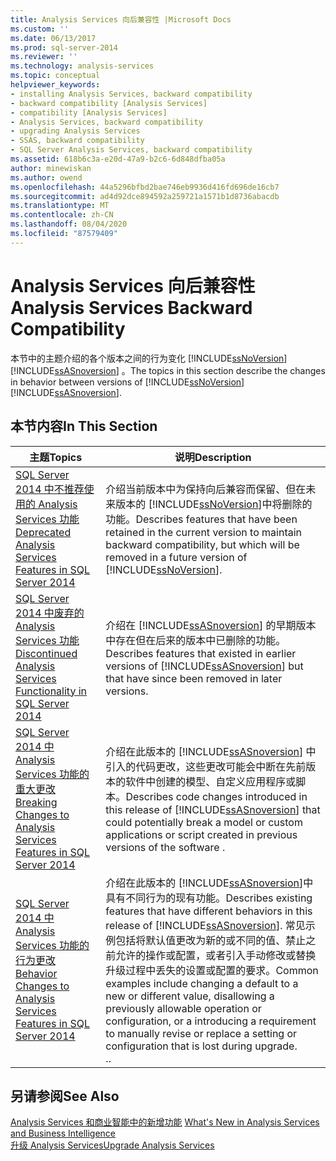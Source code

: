 ```yaml
---
title: Analysis Services 向后兼容性 |Microsoft Docs
ms.custom: ''
ms.date: 06/13/2017
ms.prod: sql-server-2014
ms.reviewer: ''
ms.technology: analysis-services
ms.topic: conceptual
helpviewer_keywords:
- installing Analysis Services, backward compatibility
- backward compatibility [Analysis Services]
- compatibility [Analysis Services]
- Analysis Services, backward compatibility
- upgrading Analysis Services
- SSAS, backward compatibility
- SQL Server Analysis Services, backward compatibility
ms.assetid: 618b6c3a-e20d-47a9-b2c6-6d848dfba05a
author: minewiskan
ms.author: owend
ms.openlocfilehash: 44a5296bfbd2bae746eb9936d416fd696de16cb7
ms.sourcegitcommit: ad4d92dce894592a259721a1571b1d8736abacdb
ms.translationtype: MT
ms.contentlocale: zh-CN
ms.lasthandoff: 08/04/2020
ms.locfileid: "87579409"
---
```

# <a name="analysis-services-backward-compatibility"></a><span data-ttu-id="04f4a-102">Analysis Services 向后兼容性</span><span class="sxs-lookup"><span data-stu-id="04f4a-102">Analysis Services Backward Compatibility</span></span>
  <span data-ttu-id="04f4a-103">本节中的主题介绍的各个版本之间的行为变化 [!INCLUDE[ssNoVersion](../includes/ssnoversion-md.md)] [!INCLUDE[ssASnoversion](../includes/ssasnoversion-md.md)] 。</span><span class="sxs-lookup"><span data-stu-id="04f4a-103">The topics in this section describe the changes in behavior between versions of  [!INCLUDE[ssNoVersion](../includes/ssnoversion-md.md)] [!INCLUDE[ssASnoversion](../includes/ssasnoversion-md.md)].</span></span>  
  
## <a name="in-this-section"></a><span data-ttu-id="04f4a-104">本节内容</span><span class="sxs-lookup"><span data-stu-id="04f4a-104">In This Section</span></span>  
  
|<span data-ttu-id="04f4a-105">主题</span><span class="sxs-lookup"><span data-stu-id="04f4a-105">Topics</span></span>|<span data-ttu-id="04f4a-106">说明</span><span class="sxs-lookup"><span data-stu-id="04f4a-106">Description</span></span>|  
|------------|-----------------|  
|[<span data-ttu-id="04f4a-107">SQL Server 2014 中不推荐使用的 Analysis Services 功能</span><span class="sxs-lookup"><span data-stu-id="04f4a-107">Deprecated Analysis Services Features in SQL Server 2014</span></span>](deprecated-analysis-services-features-in-sql-server-2014.md)|<span data-ttu-id="04f4a-108">介绍当前版本中为保持向后兼容而保留、但在未来版本的 [!INCLUDE[ssNoVersion](../includes/ssnoversion-md.md)]中将删除的功能。</span><span class="sxs-lookup"><span data-stu-id="04f4a-108">Describes features that have been retained in the current version to maintain backward compatibility,  but which will be removed in a future version of [!INCLUDE[ssNoVersion](../includes/ssnoversion-md.md)].</span></span>|  
|[<span data-ttu-id="04f4a-109">SQL Server 2014 中废弃的 Analysis Services 功能</span><span class="sxs-lookup"><span data-stu-id="04f4a-109">Discontinued Analysis Services Functionality in SQL Server 2014</span></span>](discontinued-analysis-services-functionality-in-sql-server-2014.md)|<span data-ttu-id="04f4a-110">介绍在  [!INCLUDE[ssASnoversion](../includes/ssasnoversion-md.md)] 的早期版本中存在但在后来的版本中已删除的功能。</span><span class="sxs-lookup"><span data-stu-id="04f4a-110">Describes features that existed in earlier versions of  [!INCLUDE[ssASnoversion](../includes/ssasnoversion-md.md)] but that have since been removed in later versions.</span></span>|  
|[<span data-ttu-id="04f4a-111">SQL Server 2014 中 Analysis Services 功能的重大更改</span><span class="sxs-lookup"><span data-stu-id="04f4a-111">Breaking Changes to Analysis Services Features in SQL Server 2014</span></span>](breaking-changes-to-analysis-services-features-in-sql-server-2014.md)|<span data-ttu-id="04f4a-112">介绍在此版本的 [!INCLUDE[ssASnoversion](../includes/ssasnoversion-md.md)] 中引入的代码更改，这些更改可能会中断在先前版本的软件中创建的模型、自定义应用程序或脚本。</span><span class="sxs-lookup"><span data-stu-id="04f4a-112">Describes code changes introduced in this release of [!INCLUDE[ssASnoversion](../includes/ssasnoversion-md.md)] that could potentially break a model or custom applications or script created in previous versions of the software .</span></span>|  
|[<span data-ttu-id="04f4a-113">SQL Server 2014 中 Analysis Services 功能的行为更改</span><span class="sxs-lookup"><span data-stu-id="04f4a-113">Behavior Changes to Analysis Services Features in SQL Server 2014</span></span>](behavior-changes-to-analysis-services-features-in-sql-server-2014.md)|<span data-ttu-id="04f4a-114">介绍在此版本的 [!INCLUDE[ssASnoversion](../includes/ssasnoversion-md.md)]中具有不同行为的现有功能。</span><span class="sxs-lookup"><span data-stu-id="04f4a-114">Describes existing features that have different behaviors in this release of [!INCLUDE[ssASnoversion](../includes/ssasnoversion-md.md)].</span></span> <span data-ttu-id="04f4a-115">常见示例包括将默认值更改为新的或不同的值、禁止之前允许的操作或配置，或者引入手动修改或替换升级过程中丢失的设置或配置的要求。</span><span class="sxs-lookup"><span data-stu-id="04f4a-115">Common examples include changing a default to a new or different value, disallowing a previously allowable operation or configuration, or a introducing a requirement to manually revise or replace a setting or configuration that is lost during upgrade.</span></span><br /> <span data-ttu-id="04f4a-116">.</span><span class="sxs-lookup"><span data-stu-id="04f4a-116">.</span></span>|  
  
## <a name="see-also"></a><span data-ttu-id="04f4a-117">另请参阅</span><span class="sxs-lookup"><span data-stu-id="04f4a-117">See Also</span></span>  
 <span data-ttu-id="04f4a-118">[Analysis Services 和商业智能中的新增功能](what-s-new-in-analysis-services.md) </span><span class="sxs-lookup"><span data-stu-id="04f4a-118">[What's New in Analysis Services and Business Intelligence](what-s-new-in-analysis-services.md) </span></span>  
 [<span data-ttu-id="04f4a-119">升级 Analysis Services</span><span class="sxs-lookup"><span data-stu-id="04f4a-119">Upgrade Analysis Services</span></span>](../database-engine/install-windows/upgrade-analysis-services.md)  
  
  
